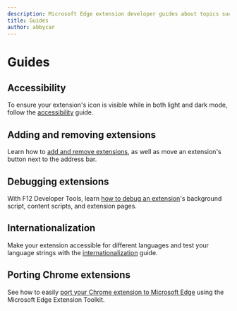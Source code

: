 ```yaml
---
description: Microsoft Edge extension developer guides about topics such as porting Chrome extensions to Microsoft Edge and debugging extensions.
title: Guides
author: abbycar
---
```


#  Guides

## Accessibility
To ensure your extension's icon is visible while in both light and dark mode, follow the [accessibility](./accessibility) guide.

## Adding and removing extensions
Learn how to [add and remove extensions](./adding-and-removing-extensions), as well as move an extension's button next to the address bar.


## Debugging extensions
With F12 Developer Tools, learn [how to debug an extension](./debugging-extensions)'s background script, content scripts, and extension pages.

## Internationalization
Make your extension accessible for different languages and test your language strings with the [internationalization](./internationalization) guide.

## Porting Chrome extensions
See how to easily [port your Chrome extension to Microsoft Edge](./porting-Chrome-extensions) using the Microsoft Edge Extension Toolkit.
